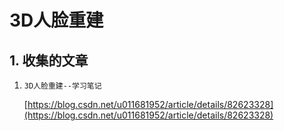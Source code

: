 
# 3D人脸重建

## 1. 收集的文章

1. `3D人脸重建--学习笔记`

    [https://blog.csdn.net/u011681952/article/details/82623328](https://blog.csdn.net/u011681952/article/details/82623328)
